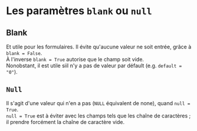 # **Les paramètres `blank` ou `null`**
## **Blank**
Et utile pour les formulaires. Il évite qu'aucune valeur ne soit entrée, grâce à `blank = False`.  
À l'inverse `blank = True` autorise que le champ soit vide.  
Nonobstant, il est utile siil n'y a pas de valeur par défault (e.g. `default = "0"`).
## **`Null`**
Il s'agit d'une valeur qui n'en a pas (`NULL` équivalent de none), quand `null = True`.  
`null = True` est à éviter avec les champs tels que les chaîne de caractères ; il prendre forcément la chaîne de caractère vide.